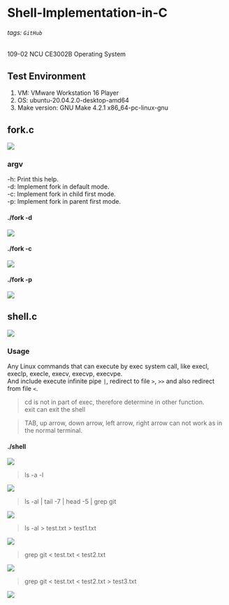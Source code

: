 # Shell-Implementation-in-C

###### tags: `GitHub`

109-02 NCU CE3002B Operating System

## Test Environment

1. VM: VMware Workstation 16 Player
2. OS: ubuntu-20.04.2.0-desktop-amd64
3. Make version: GNU Make 4.2.1 x86_64-pc-linux-gnu

## fork.c

![](https://i.imgur.com/OLOBR91.png)

### argv

-h: Print this help.  
-d: Implement fork in default mode.  
-c: Implement fork in child first mode.  
-p: Implement fork in parent first mode.  

#### ./fork -d

![](https://i.imgur.com/cxR1p5y.png)

#### ./fork -c

![](https://i.imgur.com/Kug3KDw.png)

#### ./fork -p

![](https://i.imgur.com/RzvCXZq.png)

## shell.c

![](https://i.imgur.com/qNNeeEX.png)

### Usage

Any Linux commands that can execute by exec system call, like execl, execlp, execle, execv, execvp, execvpe.  
And include execute infinite pipe `|`, redirect to file `>`, `>>` and also redirect from file `<`.

> cd is not in part of exec, therefore determine in other function.  
> exit can exit the shell

> TAB, up arrow, down arrow, left arrow, right arrow can not work as in the normal terminal.

#### ./shell

![](https://i.imgur.com/5UVwPjx.png)

> ls -a -l

![](https://i.imgur.com/lyE20kE.png)

> ls -al | tail -7 | head -5 | grep git

![](https://i.imgur.com/xMhnSPE.png)

> ls -al > test.txt > test1.txt

![](https://i.imgur.com/81oR92M.png)

> grep git < test.txt < test2.txt

![](https://i.imgur.com/CMUqIkN.png)

> grep git < test.txt < test2.txt > test3.txt

![](https://i.imgur.com/3Lbbmlr.png)
